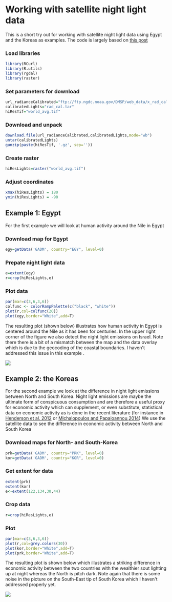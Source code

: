 # Working with satellite night light data

This is a short try out for working with satellite night light data using Egypt and the Koreas as examples. The code is largely based on [this post](http://jeffreybreen.wordpress.com/2010/10/22/incremental-improvements-to-nightlights-mapping-thanks-to-r-bloggers/)

### Load libraries
```R
library(RCurl)
library(R.utils)
library(rgdal)
library(raster)
```

### Set parameters for download
```R
url_radianceCalibrated="ftp://ftp.ngdc.noaa.gov/DMSP/web_data/x_rad_cal/rad_cal.tar"
calibratedLights="rad_cal.tar"
hiResTif="world_avg.tif"
```

### Download and unpack
```R
download.file(url_radianceCalibrated,calibratedLights,mode="wb")
untar(calibratedLights)
gunzip(paste(hiResTif, '.gz', sep=''))
```

### Create raster
```R
hiResLights=raster("world_avg.tif")       
```

### Adjust coordinates       
```R
xmax(hiResLights) = 180
ymin(hiResLights) = -90
```

## Example 1: Egypt
For the first example we will look at human activity around the Nile in Egypt

### Download map for Egypt
```R 
egy=getData('GADM', country="EGY", level=0)
```

### Prepate night light data       
```R
e=extent(egy)
r=crop(hiResLights,e)
```

### Plot data
```R
par(mar=c(3,6,3,6))
colfunc <- colorRampPalette(c("black", "white"))
plot(r,col=colfunc(20))
plot(egy,border="White",add=T)
```

The resulting plot (shown below) illustrates how human activity in Egypt is centered around the Nile as it has been for centuries.
In the upper right corner of the figure we also detect the night light emissions on Israel.
Note there there is a bit of a mismatch between the map and the data overlay which is due to the geocoding of the coastal boundaries. I haven't addressed this issue in this example .

![](http://i.imgur.com/ZsIDxpH.png)


## Example 2: the Koreas
For the second example we look at the difference in night light emissions between North and South Korea. 
Night light emissions are maybe the ultimate form of conspicuous consumption and are therefore a useful proxy for economic activity which can supplement, or even substitute, statistical data on economic activity as is done in the recent literature (for instance in [Henderson et al. 2012](http://www.econ.brown.edu/faculty/David_Weil/Henderson%20Storeygard%20Weil%20AER%20April%202012.pdf) or [Michalopoulos and Papaioannou,2014](http://qje.oxfordjournals.org/content/129/1/151.abstract))
We use the satellite data to see the difference in economic activity between North and South Korea

### Download maps for North- and South-Korea
```R
prk=getData('GADM', country="PRK", level=0)
kor=getData('GADM', country="KOR", level=0)
```

### Get extent for data
```R
extent(prk)
extent(kor)
e<-extent(122,134,30,44)
```

### Crop data
```R
r=crop(hiResLights,e)
```

### Plot
```R
par(mar=c(3,6,3,6))
plot(r,col=grey.colors(30))
plot(kor,border="White",add=T)
plot(prk,border="White",add=T)
```

The resulting plot is shown below which illustrates a striking difference in economic activity between the two countries with the wealthier sout lighting up at night whereas the North is pitch dark. Note again that there is some noise in the picture on the South-East tip of South Korea which I haven't addressed properly yet. 

![](http://i.imgur.com/0vsJnHb.png)




